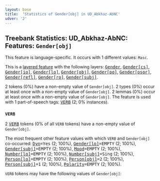 ```yaml
---
layout: base
title:  'Statistics of Gender[obj] in UD_Abkhaz-AbNC'
udver: '2'
---
```


## Treebank Statistics: UD_Abkhaz-AbNC: Features: `Gender[obj]`

This feature is language-specific.
It occurs with 1 different values: `Masc`.

This is a <a href="../../u/overview/feat-layers.html">layered feature</a> with the following layers: <tt><a href="ab_abnc-feat-Gender.html">Gender</a></tt>, <tt><a href="ab_abnc-feat-Gender-cs.html">Gender[cs]</a></tt>, <tt><a href="ab_abnc-feat-Gender-io.html">Gender[io]</a></tt>, <tt><a href="ab_abnc-feat-Gender-lo.html">Gender[lo]</a></tt>, <tt><a href="ab_abnc-feat-Gender-obj.html">Gender[obj]</a></tt>, <tt><a href="ab_abnc-feat-Gender-po.html">Gender[po]</a></tt>, <tt><a href="ab_abnc-feat-Gender-psor.html">Gender[psor]</a></tt>, <tt><a href="ab_abnc-feat-Gender-refl.html">Gender[refl]</a></tt>, <tt><a href="ab_abnc-feat-Gender-ro.html">Gender[ro]</a></tt>, <tt><a href="ab_abnc-feat-Gender-subj.html">Gender[subj]</a></tt>.

2 tokens (0%) have a non-empty value of `Gender[obj]`.
2 types (0%) occur at least once with a non-empty value of `Gender[obj]`.
2 lemmas (0%) occur at least once with a non-empty value of `Gender[obj]`.
The feature is used with 1 part-of-speech tags: <tt><a href="ab_abnc-pos-VERB.html">VERB</a></tt> (2; 0% instances).

### `VERB`

2 <tt><a href="ab_abnc-pos-VERB.html">VERB</a></tt> tokens (0% of all `VERB` tokens) have a non-empty value of `Gender[obj]`.

The most frequent other feature values with which `VERB` and `Gender[obj]` co-occurred: <tt><a href="ab_abnc-feat-Dyn.html">Dyn</a></tt><tt>=Yes</tt> (2; 100%), <tt><a href="ab_abnc-feat-Gender-lo.html">Gender[lo]</a></tt><tt>=EMPTY</tt> (2; 100%), <tt><a href="ab_abnc-feat-Gender-subj.html">Gender[subj]</a></tt><tt>=EMPTY</tt> (2; 100%), <tt><a href="ab_abnc-feat-Mood.html">Mood</a></tt><tt>=EMPTY</tt> (2; 100%), <tt><a href="ab_abnc-feat-Number-lo.html">Number[lo]</a></tt><tt>=EMPTY</tt> (2; 100%), <tt><a href="ab_abnc-feat-Number-subj.html">Number[subj]</a></tt><tt>=Sing</tt> (2; 100%), <tt><a href="ab_abnc-feat-Person-lo.html">Person[lo]</a></tt><tt>=EMPTY</tt> (2; 100%), <tt><a href="ab_abnc-feat-Person-obj.html">Person[obj]</a></tt><tt>=2</tt> (2; 100%), <tt><a href="ab_abnc-feat-Person-subj.html">Person[subj]</a></tt><tt>=1</tt> (2; 100%), <tt><a href="ab_abnc-feat-Polarity.html">Polarity</a></tt><tt>=EMPTY</tt> (2; 100%).

`VERB` tokens may have the following values of `Gender[obj]`:


